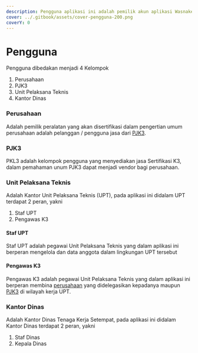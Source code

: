 ```yaml
---
description: Pengguna aplikasi ini adalah pemilik akun aplikasi Wasnaker.ID
cover: ../.gitbook/assets/cover-pengguna-200.png
coverY: 0
---
```


# Pengguna

Pengguna dibedakan menjadi 4 Kelompok

1. Perusahaan
2. PJK3
3. Unit Pelaksana Teknis
4. Kantor Dinas

### Perusahaan

Adalah pemilik peralatan yang akan disertifikasi dalam pengertian umum perusahaan adalah pelanggan / pengguna jasa dari [PJK3](pengguna.md#pjk3).

### PJK3

PKL3 adalah kelompok pengguna yang menyediakan jasa Sertifikasi K3, dalam pemahaman unum PJK3 dapat menjadi vendor bagi perusahaan.

### Unit Pelaksana Teknis

Adalah Kantor Unit Pelaksana Teknis (UPT), pada aplikasi ini didalam UPT terdapat 2 peran, yakni

1. Staf UPT
2. Pengawas K3

#### Staf UPT

Staf UPT adalah pegawai Unit Pelaksana Teknis yang dalam aplikasi ini berperan mengelola dan data anggota dalam lingkungan UPT tersebut

#### Pengawas K3

Pengawas K3 adalah pegawai Unit Pelaksana Teknis yang dalam aplikasi ini berperan membina [perusahaan](pengguna.md#perusahaan) yang didelegasikan kepadanya maupun [PJK3](pengguna.md#pjk3) di wilayah kerja UPT.

### Kantor Dinas

Adalah Kantor Dinas Tenaga Kerja Setempat, pada aplikasi ini didalam Kantor Dinas terdapat 2 peran, yakni

1. Staf Dinas
2. Kepala Dinas
